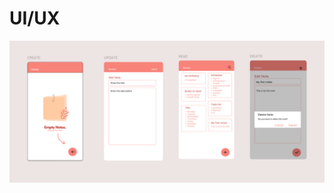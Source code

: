 # UI/UX

![alt text](https://github.com/Nadia415/NadiaPermataPutri_312310432_AplikasiCatatan/blob/main/UI_UX.png?raw=true)
